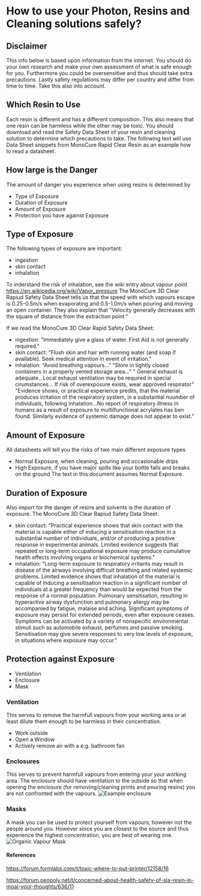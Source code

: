 # How to use your Photon, Resins and Cleaning solutions safely?

## Disclaimer
This info below is based upon information from the internet. You should do your own research and make your own assessment of what is safe enough for you. Furthermore you could be oversensitive and thus should take extra precautions. Lastly safety regulations may differ per country and differ from time to time. Take this also into account.

## Which Resin to Use 
Each resin is different and has a different composition. This also means that one resin can be harmless while the other may be toxic. You should download and read the Safety Data Sheet of your resin and cleaning solution to determine which precautions to take. The following text will use Data Sheet snippets from MonoCure Rapid Clear Resin as an example how to read a datasheet.

## How large is the Danger
The amount of danger you experience when using resins is determined by
- Type of Exposure
- Duration of Exposure
- Amount of Exposure
- Protection you have against Exposure

## Type of Exposure
The following types of exposure are important:
- ingestion
- skin contact
- inhalation

To inderstand the risk of inhalation, see the wiki entry about vapour point https://en.wikipedia.org/wiki/Vapor_pressure
The MonoCure 3D Clear Rapiud Safety Data Sheet tells us that the speed with which vapours escape is 0.25-0.5m/s when evaporating and 0.5-1.0m/s when pouring and moving an open container. They also explain that "Velocity generally decreases with the square of distance from the extraction point."

If we read the MonoCure 3D Clear Rapid Safety Data Sheet:
- ingestion: "Immediately give a glass of water. First Aid is not generally required."
- skin contact: "Flush skin and hair with running water (and soap if available). Seek medical attention in event of irritation."
- inhalation: "Avoid breathing vapours..." "Store in tightly closed containers in a properly vented storage area..." " General exhaust is adequate...Local exhaust ventilation may be required in special cirumstances... If risk of overexposure exists, wear approved respirator" "Evidence shows, or practical experience predits, that the material produces irritation of the respiratory system, in a substantial nuumber of individuals, following inhalation...No report of respiratory illness in humans as a result of exposure to multiifunctional acrylates has ben found. Similarly evidence of systemic damage does not appear to exist."  

## Amount of Exposure
All datasheets will tell you the risks of two main different exposure types
- Normal Exposure, when cleaning, pouring and occasionable drips
- High Exposure, if you have major spills like your bottle falls and breaks on the ground 
The text in this document assumes Normal Exposure.

## Duration of Exposure
Also import for the danger of resins and solvents is the duration of exposure.
The MonoCure 3D Clear Rapiud Safety Data Sheet:
- skin contact: "Practical experience shows that skin contact with the material is capable either of inducing a sensitisation reaction in a substantial number of individuals, and/or of producing a positive response in experimental animals.
Limited evidence suggests that repeated or long-term occupational exposure may produce cumulative health effects involving organs or biochemical systems."
- inhalation: "Long-term exposure to respiratory irritants may result in disease of the airways involving difficult breathing and related systemic problems. Limited evidence shows that inhalation of the material is capable of inducing a sensitisation reaction in a significant number of individuals at a greater frequency than would be expected from the response of a normal population.
Pulmonary sensitisation, resulting in hyperactive airway dysfunction and pulmonary allergy may be accompanied by fatigue, malaise and aching. Significant symptoms of exposure may persist for extended periods, even after exposure ceases. Symptoms can be activated by a variety of nonspecific environmental stimuli such as automobile exhaust, perfumes and passive smoking.
Sensitisation may give severe responses to very low levels of exposure, in situations where exposure may occur."

## Protection against Exposure
- Ventilation
- Enclosure
- Mask

### Ventilation
This serves to remove the harmfull vapours from your working area or at least dilute them enough to be harmless in their concentration.
- Work outside
- Open a Window
- Actively remove air with a e.g. bathroom fan 

### Enclosures
This serves to prevent harmfull vapours from entering your your working area. The enclosure should have ventilation to the outside so that when opening the enclosure (for removing/cleaning prints and pouring resins) you are not confronted with the vapours. 
![Example enclosure](https://user-images.githubusercontent.com/11459480/45254634-ceff7e80-b37b-11e8-95b2-5b4e83e51e28.jpg)

### Masks
A mask you can be used to protect yourself from vapours, however not the people around you. However since you are closest to the source and thus experience the highest concentration, you are best of wearing one.
![Organic Vapour Mask](https://user-images.githubusercontent.com/11459480/45254635-d030ab80-b37b-11e8-93b2-81b094c04e7b.jpg)


#### References
https://forum.formlabs.com/t/toxic-where-to-put-printer/12158/16

https://forum.peopoly.net/t/concerned-about-health-safety-of-sla-resin-in-moai-your-thoughts/636/11
